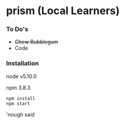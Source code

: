 # prism (Local Learners)

### To Do's

- ~~Chew Bubblegum~~
- Code

### Installation

node v5.10.0

npm 3.8.3

```
npm install
npm start
```

'nough said